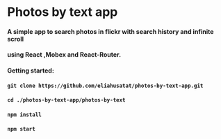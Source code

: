 # Photos by text app

#### A simple app to search photos in flickr with search history and infinite scroll 
#### using React ,Mobex and React-Router.

#### Getting started:
#### `git clone https://github.com/eliahusatat/photos-by-text-app.git`
#### `cd ./photos-by-text-app/photos-by-text`
#### `npm install`
#### `npm start`


